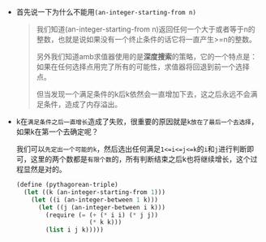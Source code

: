 - 首先说一下为什么不能用`(an-integer-starting-from n)`

  > 我们知道(an-integer-starting-from n)返回任何一个大于或者等于n的整数，也就是说如果没有一个终止条件的话它将一直产生>=n的整数。
  >
  > 另外我们知道amb求值器使用的是**深度搜索**的策略，它的一个特点是：如果在任何选择点用完了所有的可能性，求值器将回退到前一个选择点。
  >
  > 但当发现一个满足条件的k后k依然会一直增加下去，这之后永远不会满足条件，造成了内存溢出。

- k在`满足条件之后一直增长`造成了失败，很重要的原因就是`k放在了最后一个去选择`，如果k在第一个去确定呢？

  我们可以`先定出一个可能的k`，然后选出任何满足`1<=i<=j<=k`的`i`和`j`进行判断即可，这里的两个数都是`有限个数`的，所有判断结束之后k也将继续增长，这个过程显然是对的。

  ```scheme
  (define (pythagorean-triple)
    (let ((k (an-integer-starting-from 1)))
      (let ((i (an-integer-between 1 k)))
        (let ((j (an-integer-between i k)))
          (require (= (+ (* i i) (* j j))
                      (* k k)))
          (list i j k)))))
  ```

  